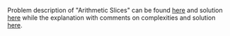 Problem description of "Arithmetic Slices" can be found [here](https://leetcode.com/problems/arithmetic-slices/description/) and solution [here](https://github.com/aurimas13/Solutions-To-Problems/blob/main/LeetCode/Python%20Solutions/Arithmetic%20Slices/arithmetic.py) while the explanation with comments on complexities and solution [here](https://leetcode.com/problems/arithmetic-slices/post-solution/?submissionId=919260321).